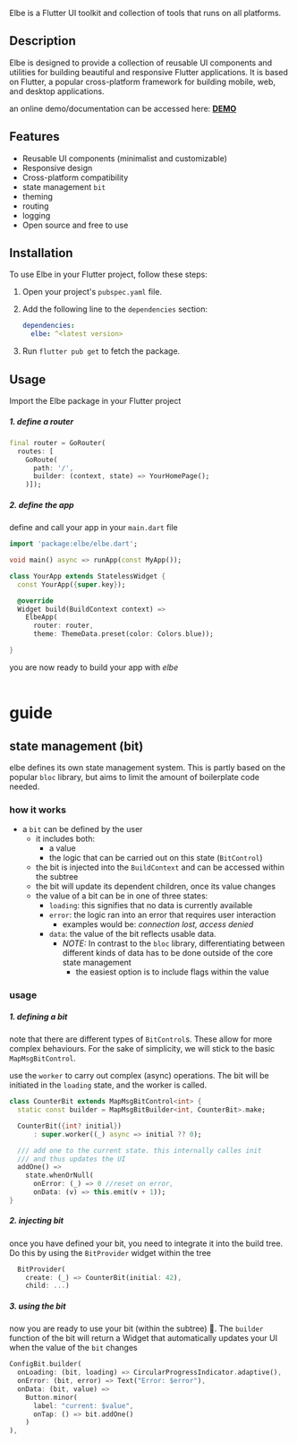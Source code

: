 Elbe is a Flutter UI toolkit and collection of tools that runs on all platforms.

## Description

Elbe is designed to provide a collection of reusable UI components and utilities for building beautiful and responsive Flutter applications. It is based on Flutter, a popular cross-platform framework for building mobile, web, and desktop applications.

an online demo/documentation can be accessed here: [**DEMO**](https://robbb.in/elbe)

## Features

- Reusable UI components (minimalist and customizable)
- Responsive design
- Cross-platform compatibility
- state management `bit`
- theming
- routing
- logging
- Open source and free to use

## Installation

To use Elbe in your Flutter project, follow these steps:

1. Open your project's `pubspec.yaml` file.
2. Add the following line to the `dependencies` section:

   ```yaml
   dependencies:
     elbe: ^<latest version>
   ```

3. Run `flutter pub get` to fetch the package.

## Usage

Import the Elbe package in your Flutter project

##### 1. define a router

```dart
final router = GoRouter(
  routes: [
    GoRoute(
      path: '/',
      builder: (context, state) => YourHomePage();
    )]);
```

##### 2. define the app

define and call your app in your `main.dart` file

```dart
import 'package:elbe/elbe.dart';

void main() async => runApp(const MyApp());

class YourApp extends StatelessWidget {
  const YourApp({super.key});

  @override
  Widget build(BuildContext context) =>
    ElbeApp(
      router: router,
      theme: ThemeData.preset(color: Colors.blue));

}
```

you are now ready to build your app with _elbe_
<br><br>

# guide

## state management (bit)

elbe defines its own state management system. This is partly based on the popular `bloc` library, but aims to limit the amount of boilerplate code needed.

### how it works

- a `bit` can be defined by the user
  - it includes both:
    - a value
    - the logic that can be carried out on this state (`BitControl`)
  - the bit is injected into the `BuildContext` and can be accessed within the subtree
  - the bit will update its dependent children, once its value changes
  - the value of a bit can be in one of three states:
    - `loading`: this signifies that no data is currently available
    - `error`: the logic ran into an error that requires user interaction
      - examples would be: _connection lost, access denied_
    - `data`: the value of the bit reflects usable data.
      - _NOTE:_ In contrast to the `bloc` library, differentiating between different kinds of data has
        to be done outside of the core state management
        - the easiest option is to include flags within the value

### usage

##### 1. defining a bit

note that there are different types of `BitControl`s. These allow for more complex behaviours. For the sake of simplicity, we will stick to the basic `MapMsgBitControl`.

use the `worker` to carry out complex (async) operations. The bit will be initiated in the `loading` state, and the worker is called.

```dart
class CounterBit extends MapMsgBitControl<int> {
  static const builder = MapMsgBitBuilder<int, CounterBit>.make;

  CounterBit({int? initial})
      : super.worker((_) async => initial ?? 0);

  /// add one to the current state. this internally calles init
  /// and thus updates the UI
  addOne() =>
    state.whenOrNull(
      onError: (_) => 0 //reset on error,
      onData: (v) => this.emit(v + 1));
}
```

##### 2. injecting bit

once you have defined your bit, you need to integrate it into the build tree.
Do this by using the `BitProvider` widget within the tree

```dart
  BitProvider(
    create: (_) => CounterBit(initial: 42),
    child: ...)
```

##### 3. using the bit

now you are ready to use your bit (within the subtree) 🎉. The `builder` function of the bit will return a Widget that automatically updates your UI when the value of the `bit` changes

```dart
ConfigBit.builder(
  onLoading: (bit, loading) => CircularProgressIndicator.adaptive(),
  onError: (bit, error) => Text("Error: $error"),
  onData: (bit, value) =>
    Button.minor(
      label: "current: $value",
      onTap: () => bit.addOne()
    )
),
```
